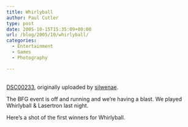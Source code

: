```yaml
---
title: Whirlyball
author: Paul Cutler
type: post
date: 2005-10-15T15:35:09+00:00
url: /blog/2005/10/whirlyball/
categories:
  - Entertainment
  - Games
  - Photography

---
```

<div class="flickr-frame">
  <a href="http://www.flickr.com/photos/silwenae/52688859/" title="photo sharing"><img src="https://i0.wp.com/static.flickr.com/33/52688859_322ce20ce3.jpg?w=700" class="flickr-photo" alt="" data-recalc-dims="1" /></a><br /> <br /> <span class="flickr-caption"><a href="http://www.flickr.com/photos/silwenae/52688859/">DSC00233</a>, originally uploaded by <a href="http://www.flickr.com/people/silwenae/">silwenae</a>.</span>
</div>

<p class="flickr-yourcomment">
  The BFG event is off and running and we&#8217;re having a blast. We played Whirlyball & Lasertron last night.
</p>

Here&#8217;s a shot of the first winners for Whirlyball.